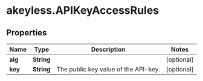 # akeyless.APIKeyAccessRules

## Properties

Name | Type | Description | Notes
------------ | ------------- | ------------- | -------------
**alg** | **String** |  | [optional] 
**key** | **String** | The public key value of the API-key. | [optional] 


